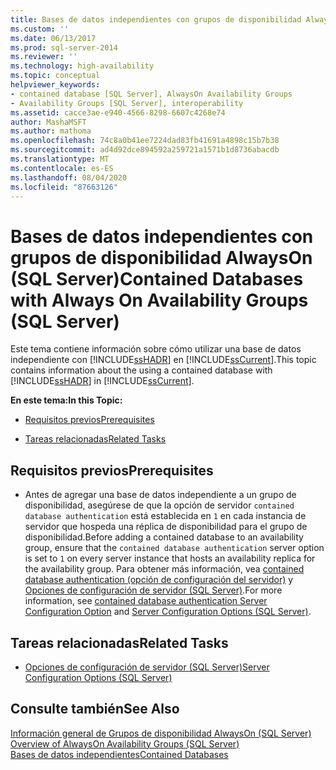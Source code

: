 ```yaml
---
title: Bases de datos independientes con grupos de disponibilidad AlwaysOn (SQL Server) | Microsoft Docs
ms.custom: ''
ms.date: 06/13/2017
ms.prod: sql-server-2014
ms.reviewer: ''
ms.technology: high-availability
ms.topic: conceptual
helpviewer_keywords:
- contained database [SQL Server], AlwaysOn Availability Groups
- Availability Groups [SQL Server], interoperability
ms.assetid: cacce3ae-e940-4566-8298-6607c4268e74
author: MashaMSFT
ms.author: mathoma
ms.openlocfilehash: 74c8a0b41ee7224dad83fb41691a4898c15b7b38
ms.sourcegitcommit: ad4d92dce894592a259721a1571b1d8736abacdb
ms.translationtype: MT
ms.contentlocale: es-ES
ms.lasthandoff: 08/04/2020
ms.locfileid: "87663126"
---
```

# <a name="contained-databases-with-always-on-availability-groups-sql-server"></a><span data-ttu-id="13b39-102">Bases de datos independientes con grupos de disponibilidad AlwaysOn (SQL Server)</span><span class="sxs-lookup"><span data-stu-id="13b39-102">Contained Databases with Always On Availability Groups (SQL Server)</span></span>
  <span data-ttu-id="13b39-103">Este tema contiene información sobre cómo utilizar una base de datos independiente con [!INCLUDE[ssHADR](../../../includes/sshadr-md.md)] en [!INCLUDE[ssCurrent](../../../includes/sscurrent-md.md)].</span><span class="sxs-lookup"><span data-stu-id="13b39-103">This topic contains information about the using a contained database with [!INCLUDE[ssHADR](../../../includes/sshadr-md.md)] in [!INCLUDE[ssCurrent](../../../includes/sscurrent-md.md)].</span></span>  
  
 <span data-ttu-id="13b39-104">**En este tema:**</span><span class="sxs-lookup"><span data-stu-id="13b39-104">**In this Topic:**</span></span>  
  
-   [<span data-ttu-id="13b39-105">Requisitos previos</span><span class="sxs-lookup"><span data-stu-id="13b39-105">Prerequisites</span></span>](#Prerequisites)  
  
-   [<span data-ttu-id="13b39-106">Tareas relacionadas</span><span class="sxs-lookup"><span data-stu-id="13b39-106">Related Tasks</span></span>](#RelatedTasks)  
  
##  <a name="prerequisites"></a><a name="Prerequisites"></a> <span data-ttu-id="13b39-107">Requisitos previos</span><span class="sxs-lookup"><span data-stu-id="13b39-107">Prerequisites</span></span>  
  
-   <span data-ttu-id="13b39-108">Antes de agregar una base de datos independiente a un grupo de disponibilidad, asegúrese de que la opción de servidor `contained database authentication` está establecida en `1` en cada instancia de servidor que hospeda una réplica de disponibilidad para el grupo de disponibilidad.</span><span class="sxs-lookup"><span data-stu-id="13b39-108">Before adding a contained database to an availability group, ensure that the `contained database authentication` server option is set to `1` on every server instance that hosts an availability replica for the availability group.</span></span> <span data-ttu-id="13b39-109">Para obtener más información, vea [contained database authentication (opción de configuración del servidor)](../../configure-windows/contained-database-authentication-server-configuration-option.md) y [Opciones de configuración de servidor &#40;SQL Server&#41;](../../configure-windows/server-configuration-options-sql-server.md).</span><span class="sxs-lookup"><span data-stu-id="13b39-109">For more information, see [contained database authentication Server Configuration Option](../../configure-windows/contained-database-authentication-server-configuration-option.md) and [Server Configuration Options &#40;SQL Server&#41;](../../configure-windows/server-configuration-options-sql-server.md).</span></span>  
  
##  <a name="related-tasks"></a><a name="RelatedTasks"></a> <span data-ttu-id="13b39-110">Tareas relacionadas</span><span class="sxs-lookup"><span data-stu-id="13b39-110">Related Tasks</span></span>  
  
-   [<span data-ttu-id="13b39-111">Opciones de configuración de servidor &#40;SQL Server&#41;</span><span class="sxs-lookup"><span data-stu-id="13b39-111">Server Configuration Options &#40;SQL Server&#41;</span></span>](../../configure-windows/server-configuration-options-sql-server.md)  
  
## <a name="see-also"></a><span data-ttu-id="13b39-112">Consulte también</span><span class="sxs-lookup"><span data-stu-id="13b39-112">See Also</span></span>  
 <span data-ttu-id="13b39-113">[Información general de Grupos de disponibilidad AlwaysOn &#40;SQL Server&#41;](overview-of-always-on-availability-groups-sql-server.md) </span><span class="sxs-lookup"><span data-stu-id="13b39-113">[Overview of AlwaysOn Availability Groups &#40;SQL Server&#41;](overview-of-always-on-availability-groups-sql-server.md) </span></span>  
 [<span data-ttu-id="13b39-114">Bases de datos independientes</span><span class="sxs-lookup"><span data-stu-id="13b39-114">Contained Databases</span></span>](../../../relational-databases/databases/contained-databases.md)  
  
  

